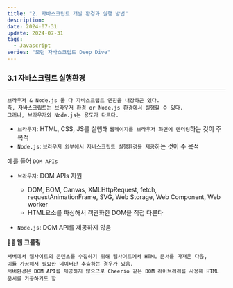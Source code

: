 ```yaml
---
title: "2. 자바스크립트 개발 환경과 실행 방법"
description:
date: 2024-07-31
update: 2024-07-31
tags:
  - Javascript
series: "모던 자바스크립트 Deep Dive"
---
```


### 3.1 자바스크립트 실행환경

---

```
브라우저 & Node.js 둘 다 자바스크립트 엔진을 내장하곤 있다.
즉, 자바스크립트는 브라우저 환경 or Node.js 환경에서 실행할 수 있다.
그러나, 브라우저와 Node.js는 용도가 다르다.
```

- `브라우저`: HTML, CSS, JS를 실행해 `웹페이지를 브라우저 화면에 렌더링`하는 것이 주 목적
- `Node.js`: `브라우저 외부에서 자바스크립트 실행환경을 제공`하는 것이 주 목적

예를 들어 `DOM APIs`

- `브라우저`: DOM APIs 지원

  - DOM, BOM, Canvas, XMLHttpRequest, fetch, requestAnimationFrame, SVG, Web Storage, Web Component, Web worker
  - HTML요소를 파싱해서 객관화한 DOM을 직접 다룬다

- `Node.js`: DOM API를 제공하지 않음

✍🏻 **웹 크롤링**

```
서버에서 웹사이트의 콘텐츠를 수집하기 위해 웹사이트에서 HTML 문서를 가져온 다음,
이를 가공해서 필요한 데이터만 추출하는 경우가 있음.
서버환경은 DOM API를 제공하지 않으므로 Cheerio 같은 DOM 라이브러리를 사용해 HTML 문서를 가공하기도 함
```
